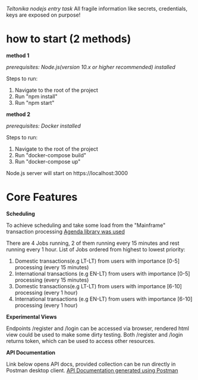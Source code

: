 *Teltonika nodejs entry task*
All fragile information like secrets, credentials, keys are exposed on purpose!

# how to start (2 methods)
**method 1**

*prerequisites: Node.js(version 10.x or higher recommended) installed*

Steps to run:
1. Navigate to the root of the project
2. Run "npm install"
3. Run "npm start"

**method 2**

*prerequisites: Docker installed*

Steps to run:
1. Navigate to the root of the project
2. Run "docker-compose build"
3. Run "docker-compose up"

Node.js server will start on https://localhost:3000

# Core Features

**Scheduling**

To achieve scheduling and take some load from the "Mainframe" transaction processing [Agenda library was used][2]

There are 4 Jobs running, 2 of them running every 15 minutes and rest running every 1 hour.
List of Jobs ordered from highest to lowest priority:

1. Domestic transactions(e.g LT-LT) from users with importance [0-5] processing (every 15 minutes)
2. International transactions (e.g EN-LT) from users with importance [0-5] processing (every 15 minutes)
3. Domestic transactions(e.g LT-LT) from users with importance [6-10] processing (every 1 hour)
4. International transactions (e.g EN-LT) from users with importance [6-10] processing (every 1 hour)

**Experimental Views**

Endpoints /register and /login can be accessed via browser, rendered html view could be used to make some dirty testing.
Both /register and /login returns token, which can be used to access other resources.

**API Documentation**

Link below opens API docs, provided collection can be run directly in Postman desktop client.
[API Documentation generated using Postman][1]

[1]: https://documenter.getpostman.com/view/2783029/SztBa7ga?version=latest "API Documentation"
[2]: https://github.com/agenda/agenda "Git Library for managing jobs"

